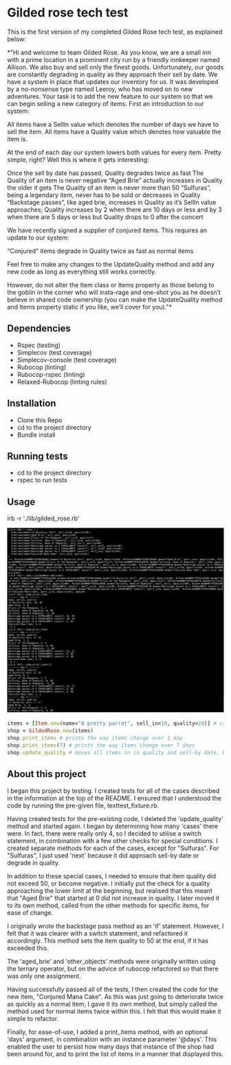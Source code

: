 # Gilded rose tech test

This is the first version of my completed Gilded Rose tech test, as explained below:

*"Hi and welcome to team Gilded Rose. As you know, we are a small inn with a prime location in a prominent city run by a friendly innkeeper named Allison. We also buy and sell only the finest goods. Unfortunately, our goods are constantly degrading in quality as they approach their sell by date. We have a system in place that updates our inventory for us. It was developed by a no-nonsense type named Leeroy, who has moved on to new adventures. Your task is to add the new feature to our system so that we can begin selling a new category of items. First an introduction to our system:

All items have a SellIn value which denotes the number of days we have to sell the item.
All items have a Quality value which denotes how valuable the item is.

At the end of each day our system lowers both values for every item. Pretty simple, right? Well this is where it gets interesting:

Once the sell by date has passed, Quality degrades twice as fast
The Quality of an item is never negative
“Aged Brie” actually increases in Quality the older it gets
The Quality of an item is never more than 50
“Sulfuras”, being a legendary item, never has to be sold or decreases in Quality
“Backstage passes”, like aged brie, increases in Quality as it’s SellIn value approaches; Quality increases by 2 when there are 10 days or less and by 3 when there are 5 days or less but Quality drops to 0 after the concert

We have recently signed a supplier of conjured items. This requires an update to our system:

“Conjured” items degrade in Quality twice as fast as normal items

Feel free to make any changes to the UpdateQuality method and add any new code as long as everything still works correctly.

However, do not alter the Item class or Items property as those belong to the goblin in the corner who will insta-rage and one-shot you as he doesn’t believe in shared code ownership (you can make the UpdateQuality method and Items property static if you like, we’ll cover for you)."*

## Dependencies

* Rspec (testing)
* Simplecov (test coverage)
* Simplecov-console (test coverage)
* Rubocop (linting)
* Rubocop-rspec (linting)
* Relaxed-Rubocop (linting rules)

## Installation

* Clone this Repo
* cd to the project directory
* Bundle install

## Running tests

* cd to the project directory
* rspec to run tests

## Usage

irb -r './lib/gilded_rose.rb'

![Screenshot](Screenshot_.png)

```ruby
items = [Item.new(name="A pretty parrot", sell_in=10, quality=20)] # creates an array containing a new object called parrot
shop = GildedRose.new(items)
shop.print_items # prints the way items change over 1 day
shop.print_items(7) # prints the way items change over 7 days
shop.update_quality # moves all items on in quality and sell-by date, by one day
```

## About this project

I began this project by testing. I created tests for all of the cases described in the information at the top of the README. I ensured that I understood the code by running the pre-given file, texttest_fixture.rb.

Having created tests for the pre-existing code, I deleted the 'update_quality' method and started again. I began by determining how many 'cases' there were. In fact, there were really only 4, so I decided to utilise a switch statement, in combination with a few other checks for special conditions. I created separate methods for each of the cases, except for "Sulfuras". For "Sulfuras", I just used 'next' because it did approach sell-by date or degrade in quality.

In addition to these special cases, I needed to ensure that item quality did not exceed 50, or become negative. I initially put the check for a quality approaching the lower limit at the beginning, but realised that this meant that "Aged Brie" that started at 0 did not increase in quality. I later moved it to its own method, called from the other methods for specific items, for ease of change.

I originally wrote the backstage pass method as an 'if' statement. However, I felt that it was clearer with a switch statement, and refactored it accordingly. This method sets the item quality to 50 at the end, if it has exceeded this.

The 'aged_brie' and 'other_objects' methods were originally written using the ternary operator, but on the advice of rubocop refactored so that there was only one assignment.

Having successfully passed all of the tests, I then created the code for the new item, "Conjured Mana Cake". As this was just going to deteriorate twice as quickly as a normal item, I gave it its own method, but simply called the method used for normal items twice within this. I felt that this would make it simple to refactor.

Finally, for ease-of-use, I added a print_items method, with an optional 'days' argument, in combination with an instance parameter '@days'. This enabled the user to persist how many days that instance of the shop had been around for, and to print the list of items in a manner that displayed this.

